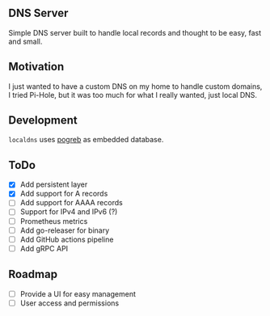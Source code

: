## DNS Server

Simple DNS server built to handle local records and thought to be easy, fast and small.

## Motivation

I just wanted to have a custom DNS on my home to handle custom domains, I tried
Pi-Hole, but it was too much for what I really wanted, just local DNS.

## Development

`localdns` uses [pogreb](https://github.com/akrylysov/pogreb) as embedded database.

## ToDo

- [x] Add persistent layer
- [x] Add support for A records
- [ ] Add support for AAAA records
- [ ] Support for IPv4 and IPv6 (?)
- [ ] Prometheus metrics
- [ ] Add go-releaser for binary
- [ ] Add GitHub actions pipeline
- [ ] Add gRPC API

## Roadmap

- [ ] Provide a UI for easy management
- [ ] User access and permissions
